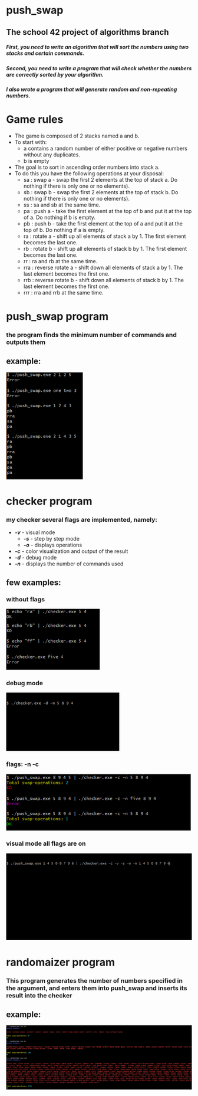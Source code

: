 # push_swap
## The school 42 project of algorithms branch
##### First, you need to write an algorithm that will sort the numbers using two stacks and certain commands.
##### Second, you need to write a program that will check whether the numbers are correctly sorted by your algorithm.
##### I also wrote a program that will generate random and non-repeating numbers. 

# Game rules
* The game is composed of 2 stacks named a and b.
* To start with:
	* a contains a random number of either positive or negative numbers without any duplicates.
	* b is empty
* The goal is to sort in ascending order numbers into stack a.
* To do this you have the following operations at your disposal:
	* sa : swap a - swap the first 2 elements at the top of stack a. Do nothing if there is only one or no elements).
	* sb : swap b - swap the first 2 elements at the top of stack b. Do nothing if there is only one or no elements).
	* ss : sa and sb at the same time.
	* pa : push a - take the first element at the top of b and put it at the top of a. Do nothing if b is empty.
	* pb : push b - take the first element at the top of a and put it at the top of b. Do nothing if a is empty.
	* ra : rotate a - shift up all elements of stack a by 1. The first element becomes the last one.
	* rb : rotate b - shift up all elements of stack b by 1. The first element becomes the last one.
	* rr : ra and rb at the same time.
	* rra : reverse rotate a - shift down all elements of stack a by 1. The last element becomes the first one.
	* rrb : reverse rotate b - shift down all elements of stack b by 1. The last element becomes the first one.
	* rrr : rra and rrb at the same time.
# push_swap program
### the program finds the minimum number of commands and outputs them
## example:
![](https://github.com/Dude-Rocker/push_swap/blob/master/examples/ps_xmpl.png)
# checker program
### my checker several flags are implemented, namely:
* ***-v*** - visual mode
	* ***-s*** - step by step mode
	* ***-o*** - displays operations
* ***-c*** - color visualization and output of the result
* ***-d*** - debug mode
* ***-n*** - displays the number of commands used

## few examples:
### without flags
![](https://github.com/Dude-Rocker/push_swap/blob/master/examples/check.png)
### debug mode
![](https://github.com/Dude-Rocker/push_swap/blob/master/examples/debug.gif)
### flags: -n -c
![](https://github.com/Dude-Rocker/push_swap/blob/master/examples/checkcolor.png)
### visual mode all flags are on
![](https://github.com/Dude-Rocker/push_swap/blob/master/examples/visual.gif)
# randomaizer program
### This program generates the number of numbers specified in the argument, and enters them into push_swap and inserts its result into the checker
## example:
![](https://github.com/Dude-Rocker/push_swap/blob/master/examples/randomaizer.png)
